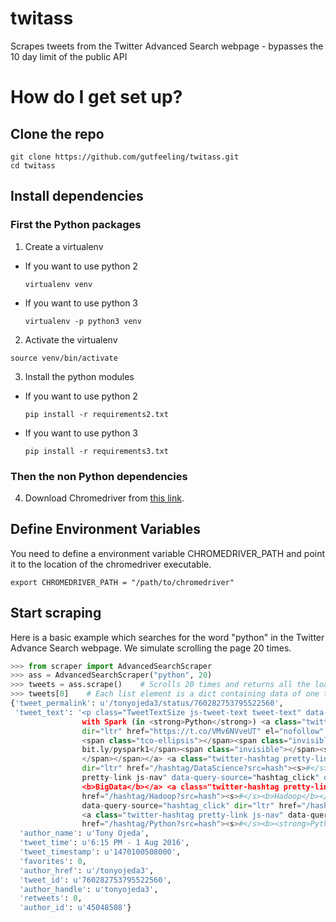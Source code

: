 # twitass
Scrapes tweets from the Twitter Advanced Search webpage - bypasses the 10 day limit of the public API

# How do I get set up? #

## Clone the repo

```
git clone https://github.com/gutfeeling/twitass.git
cd twitass
```


## Install dependencies

### First the Python packages

1. Create a virtualenv
  - If you want to use python 2

    ```  
    virtualenv venv
    ```
  - If you want to use python 3

    ```
    virtualenv -p python3 venv
    ```

2. Activate the virtualenv

  ```
  source venv/bin/activate
  ```

3. Install the python modules

  - If you want to use python 2

    ```  
    pip install -r requirements2.txt
    ```
  - If you want to use python 3

    ```
    pip install -r requirements3.txt
    ```

### Then the non Python dependencies

4. Download Chromedriver from [this link](https://sites.google.com/a/chromium.org/chromedriver/downloads).

## Define Environment Variables

You need to define a environment variable CHROMEDRIVER_PATH and point it to the location of the chromedriver executable.

```
export CHROMEDRIVER_PATH = "/path/to/chromedriver"
```

## Start scraping

Here is a basic example which searches for the word "python" in the Twitter Advance Search webpage. We simulate scrolling the page 20 times.  

  ```python
  >>> from scraper import AdvancedSearchScraper
  >>> ass = AdvancedSearchScraper("python", 20)
  >>> tweets = ass.scrape()    # Scrolls 20 times and returns all the loaded tweets as a list
  >>> tweets[0]    # Each list element is a dict containing data of one tweet
  {'tweet_permalink': u'/tonyojeda3/status/760282753795522560', 
   'tweet_text': '<p class="TweetTextSize js-tweet-text tweet-text" data-aria-label-part="0" lang="en">Getting Started 
                  with Spark (in <strong>Python</strong>) <a class="twitter-timeline-link" data-expanded-url="http://bit.ly/pyspark1" 
                  dir="ltr" href="https://t.co/VMv6NVveUT" el="nofollow" target="_blank" title="http://bit.ly/pyspark1">
                  <span class="tco-ellipsis"></span><span class="invisible">http://</span><span class="js-display-url">
                  bit.ly/pyspark1</span><span class="invisible"></span><span class="tco-ellipsis"><span class="invisible">
                  </span></span></a> <a class="twitter-hashtag pretty-link js-nav" data-query-source="hashtag_click" 
                  dir="ltr" href="/hashtag/DataScience?src=hash"><s>#</s><b>DataScience</b></a> <a class="twitter-hashtag 
                  pretty-link js-nav" data-query-source="hashtag_click" dir="ltr" href="/hashtag/BigData?src=hash"><s>#</s>
                  <b>BigData</b></a> <a class="twitter-hashtag pretty-link js-nav" data-query-source="hashtag_click" dir="ltr" 
                  href="/hashtag/Hadoop?src=hash"><s>#</s><b>Hadoop</b></a> <a class="twitter-hashtag pretty-link js-nav" 
                  data-query-source="hashtag_click" dir="ltr" href="/hashtag/ApacheSpark?src=hash"><s>#</s><b>ApacheSpark</b></a> 
                  <a class="twitter-hashtag pretty-link js-nav" data-query-source="hashtag_click" dir="ltr" 
                  href="/hashtag/Python?src=hash"><s>#</s><b><strong>Python</strong></b></a></p>', 
    'author_name': u'Tony Ojeda', 
    'tweet_time': u'6:15 PM - 1 Aug 2016', 
    'tweet_timestamp': u'1470100508000', 
    'favorites': 0, 
    'author_href': u'/tonyojeda3', 
    'tweet_id': u'760282753795522560', 
    'author_handle': u'tonyojeda3', 
    'retweets': 0, 
    'author_id': u'45048508'}
  ```



